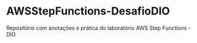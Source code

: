 # AWSStepFunctions-DesafioDIO
Repositório com anotações e prática do laboratório AWS Step Functions - DIO
